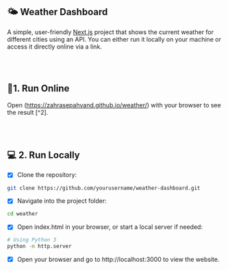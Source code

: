 
## 🌤️ Weather Dashboard
A simple, user-friendly [Next.js](https://nextjs.org) project that shows the current weather for different cities using an API. You can either run it locally on your machine or access it directly online via a link.

</br>
</br>

## 🔗1. Run Online

Open (https://zahrasepahvand.github.io/weather/) with your browser to see the result [^2].

</br>
</br>

## 💻 2. Run Locally 
- [x] Clone the repository:
```bash
git clone https://github.com/yourusername/weather-dashboard.git
```
- [x] Navigate into the project folder:
```bash
cd weather
```
- [x] Open index.html in your browser, or start a local server if needed:
```bash
# Using Python 3
python -m http.server
```
- [x] Open your browser and go to http://localhost:3000 to view the website.

 



